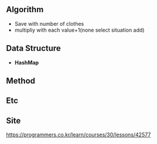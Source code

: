 ## Algorithm
- Save with number of clothes
- multipliy with each value+1(none select situation add)

## Data Structure
- **HashMap**

## Method

## Etc

## Site
<https://programmers.co.kr/learn/courses/30/lessons/42577>

